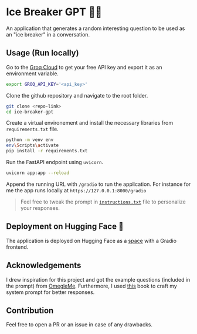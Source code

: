 # Ice Breaker GPT 🧊🔨

An application that generates a random interesting question to be used as an "ice breaker" in a conversation.

## Usage (Run locally)

Go to the [Groq Cloud](https://console.groq.com/) to get your free API key and export it as an environment variable.

```bash
export GROQ_API_KEY='<api_key>'
```

Clone the github repository and navigate to the root folder.

```bash
git clone <repo-link>
cd ice-breaker-gpt
```

Create a virtual environement and install the necessary libraries from `requirements.txt` file.

```bash
python -m venv env
env\Scripts\activate
pip install -r requirements.txt
```

Run the FastAPI endpoint using `uvicorn`.

```bash
uvicorn app:app --reload
```

Append the running URL with `/gradio` to run the application. For instance for me the app runs locally at `https://127.0.0.1:8000/gradio`

> Feel free to tweak the prompt in [`instructions.txt`](./instructions.txt) file to personalize your responses.

## Deployment on Hugging Face 🤗

The application is deployed on Hugging Face as a [space](https://huggingface.co/spaces/iabdulahk/ice-breaker-gpt) with a Gradio frontend.

## Acknowledgements

I drew inspiration for this project and got the example questions (included in the prompt) from [OmegleMe](https://omegleapp.me/). Furthermore, I used [this](https://lib.scu.edu.cn/genai/static/wenjian/The%20Art%20of%20Asking%20ChatGPT%20for%20High-Quality%20Answers--Ibrahim_John.pdf) book to craft my system prompt for better responses.

## Contribution

Feel free to open a PR or an issue in case of any drawbacks.
